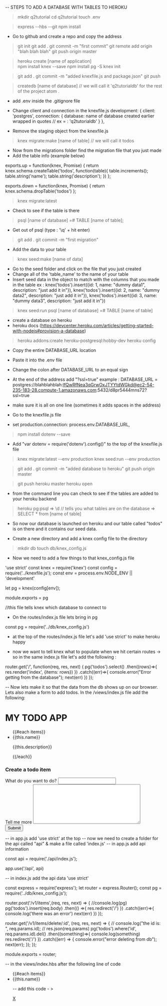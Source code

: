 -- STEPS TO ADD A DATABASE WITH TABLES TO HEROKU

> mkdir q2tutorial
> cd q2tutorial
> touch .env

> express --hbs --git
> npm install

- Go to github and create a repo and copy the address

> git init
> git add .
> git commit -m "first commit"
> git remote add origin "blah blah blah"
> git push origin master

> heroku create [name of application]  
> npm install knex --save
> npm install pg -S
> knex init

> git add .
> git commit -m "added knexfile.js and package.json"
> git push

> createdb [name of database] // we will call it 'q2tutorialdb' for the rest of the project
> atom .

- add .env inside the .gitignore file

- Change client and connection in the knexfile.js
      development: {
        client: 'postgres',
        connection: {
          database: name of database created earlier wrapped in quotes // ex = : 'q2tutorialdb'
        }
      },

- Remove the staging object from the knexfile.js

> knex migrate:make [name of table] // we will call it todos

- Now from the migrations folder find the migration file that you just made
- Add the table info (example below)

exports.up = function(knex, Promise) {
  return knex.schema.createTable('todos', function(table){
    table.increments();
    table.string('name');
    table.string('description');
  })
};

exports.down = function(knex, Promise) {
  return knex.schema.dropTable('todos')
};

> knex migrate:latest

- Check to see if the table is there
> psql [name of database]
 =# TABLE [name of table];

- Get out of psql (type : '\q' + hit enter)
> git add .
> git commit -m "first migration"

- Add the data to your table
> knex seed:make [name of data]

- Go to the seed folder and click on the file that you just created
- Change all of the 'table_name' to the name of your table
- Insert seed data in the object to match with the columns that you made in the table
ex :
knex('todos').insert({id: 1, name: "dummy data1", description: "just add it in"}),
knex('todos').insert({id: 2, name: "dummy data2", description: "just add it in"}),
knex('todos').insert({id: 3, name: "dummy data3", description: "just add it in"})


> knex seed:run
> psql [name of database]
 =# TABLE [name of table]

- create a database on heroku
- heroku docs (https://devcenter.heroku.com/articles/getting-started-with-nodejs#provision-a-database)

> heroku addons:create heroku-postgresql:hobby-dev
> heroku config

- Copy the entire DATABASE_URL location
- Paste it into the .env file
- Change the colon after DATABASE_URL to an equal sign
- At the end of the address add "?ssl=true"
example : DATABASE_URL = postgres://blahblahblah:lfQwRfNea3qGrwOxJTYYtdWGkd@ec2-54-235-183-28.compute-1.amazonaws.com:5432/d8pr5444mns72?ssl=true
- make sure it is all on one line (sometimes it adds spaces in the address)

- Go to the knexfile.js file
- set production.connection: process.env.DATABASE_URL,

> npm install dotenv --save

- Add "var dotenv = require('dotenv').config()" to the top of the knexfile.js file

> knex migrate:latest --env production
> knex seed:run --env production

> git add .
> git commit -m "added database to heroku"
> git push origin master

> git push heroku master
> heroku open

- from the command line you can check to see if the tables are added to your heroku backend
> heroku pg:psql
 => \d // tells you what tables are on the database
 => SELECT * from [name of table]

 - So now our database is launched on heroku and our table called "todos" is on there and it contains our seed data.

 - Create a new directory and add a knex config file to the directory
 > mkdir db
 > touch db/knex_config.js

 - Now we need to add a few things to that knex_config.js file

'use strict'
 const knex = require('knex')
 const config = require('../knexfile.js');
 const env = process.env.NODE_ENV || 'development'

 let pg = knex(config[env]);

 module.exports = pg

 //this file tells knex which database to connect to

 - On the routes/index.js file lets bring in pg

  const pg = require('../db/knex_config.js')

  - at the top of the routes/index.js file let's add 'use strict' to make heroku happy

  - now we want to tell knex what to populate when we hit certain routes -> so in the same index.js file let's add the following :

  router.get('/', function(req, res, next) {
    pg('todos').select()
      .then((rows)=>{
        res.render('index', {items: rows})
    })
      .catch((err)=>{
        console.error("Error getting from the database");
        next(err)
      })
  });

  -- Now lets make it so that the data from the db shows up on our browser. Lets also make a form to add todos. In the /views/index.js file add the following:

  <h1>MY TODO APP</h1>

  <ul>
  {{#each items}}
  <li>{{this.name}}</li>
  <p>{{this.description}}</p>

  {{/each}}
  </ul>
  <h3> Create a todo item </h3>
  <section>
    <form class='add-item' action='/api/v1/items' method='post'>
      <div>
        <label for='item-name'> What do you want to do? </label>
        <input type='text' name='name' value=''></input>
      </div>
      <div>
        <label for='item-description'>Tell me more </label>
        <textarea name='description' rows='8' cols= '40'></textarea>
      </div>
      <div>
        <input type='submit'>
      </div>
    </form>
  </section>

  -- in app.js add 'use strict' at the top
  -- now we need to create a folder for the api called "api" & make a file called 'index.js'
  -- in app.js add api information

  const api = require('./api/index.js');

  app.use('/api', api)

  -- in index.js add the api data
  'use strict'

  const express = require('express');
  let router = express.Router();
  const pg = require('../db/knex_config.js');

  router.post('/v1/items',(req, res, next) => {
    //console.log(pg)
    pg('todos').insert(req.body)
    .then(() =>{
      res.redirect('/')
    })
    .catch((err)=>{
      console.log('there was an error')
      next(err)
    })
  });

  router.get('/v1/items/delete/:id', (req, res, next) => {
    // console.log("the id is: ", req.params.id);
    // res.json(req.params)
    pg('todos').where('id', req.params.id).del()
    .then((something)=>{
      console.log(something)
    res.redirect('/')
  })
    .catch((err) => {
    console.error("error deleting from db");
    next(err);
    });
  });

  module.exports = router;

  -- in the views/index.hbs after the following line of code
  <ul>
  {{#each items}}
  <li>{{this.name}}

  -- add this code - > 

  <span class='completed'><a href="/api/v1/items/delete/{{this.id}}">X</a></span>
